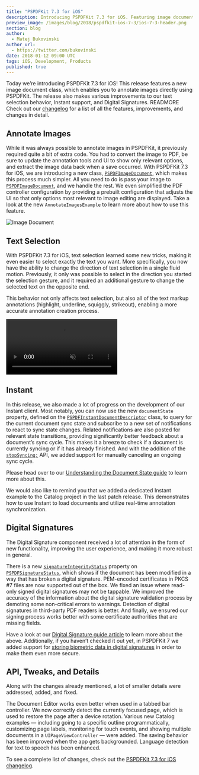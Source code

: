 ```yaml
---
title: "PSPDFKit 7.3 for iOS"
description: Introducing PSPDFKit 7.3 for iOS. Featuring image document support, text selection enhancements, and Digital Signature improvements.
preview_image: /images/blog/2018/pspdfkit-ios-7-3/ios-7-3-header.png
section: blog
author:
  - Matej Bukovinski
author_url:
  - https://twitter.com/bukovinski
date: 2018-01-12 09:00 UTC
tags: iOS, Development, Products
published: true
---
```


Today we’re introducing PSPDFKit 7.3 for iOS! This release features a new image document class, which enables you to annotate images directly using PSPDFKit. The release also makes various improvements to our text selection behavior, Instant support, and Digital Signatures. READMORE Check out our [changelog][iOS 7.3 Changelog] for a list of all the features, improvements, and changes in detail.

## Annotate Images

While it was always possible to annotate images in PSPDFKit, it previously required quite a bit of extra code. You had to convert the image to PDF, be sure to update the annotation tools and UI to show only relevant options, and extract the image data back when a save occurred. With PSPDFKit 7.3 for iOS, we are introducing a new class, [`PSPDFImageDocument`], which makes this process much simpler. All you need to do is pass your image to [`PSPDFImageDocument`], and we handle the rest. We even simplified the PDF controller configuration by providing a prebuilt configuration that adjusts the UI so that only options most relevant to image editing are displayed. Take a look at the new `AnnotateImagesExample` to learn more about how to use this feature.

![Image Document](/images/blog/2018/pspdfkit-ios-7-3/image-document.png)

## Text Selection

With PSPDFKit 7.3 for iOS, text selection learned some new tricks, making it even easier to select exactly the text you want. More specifically, you now have the ability to change the direction of text selection in a single fluid motion. Previously, it only was possible to select in the direction you started the selection gesture, and it required an additional gesture to change the selected text on the opposite end.

This behavior not only affects text selection, but also all of the text markup annotations (highlight, underline, squiggly, strikeout), enabling a more accurate annotation creation process.

<video src="/images/blog/2018/pspdfkit-ios-7-3/text-selection.mp4" loop muted playsinline data-controller="video" data-video-autoplay="true"></video>

## Instant

In this release, we also made a lot of progress on the development of our Instant client. Most notably, you can now use the new `documentState` property, defined on the  [`PSPDFInstantDocumentDescriptor`] class, to query for the current document sync state and subscribe to a new set of notifications to react to sync state changes. Related notifications are also posted for relevant state transitions, providing significantly better feedback about a document’s sync cycle. This makes it a breeze to check if a document is currently syncing or if it has already finished. And with the addition of the [`stopSyncing:`] API, we added support for manually canceling an ongoing sync cycle.

Please head over to our [Understanding the Document State guide][Instant Document State] to learn more about this.

We would also like to remind you that we added a dedicated Instant example to the Catalog project in the last patch release. This demonstrates how to use Instant to load documents and utilize real-time annotation synchronization.

## Digital Signatures

The Digital Signature component received a lot of attention in the form of new functionality, improving the user experience, and making it more robust in general.

There is a new [`signatureIntegrityStatus`] property on [`PSPDFSignatureStatus`], which shows if the document has been modified in a way that has broken a digital signature. PEM-encoded certificates in PKCS #7 files are now supported out of the box. We fixed an issue where read-only signed digital signatures may not be tappable. We improved the accuracy of the information about the digital signature validation process by demoting some non-critical errors to warnings. Detection of digital signatures in third-party PDF readers is better. And finally, we ensured our signing process works better with some certificate authorities that are missing fields.

Have a look at our [Digital Signature guide article][Digital Signature Guide Article] to learn more about the above. Additionally, if you haven’t checked it out yet, in PSPDFKit 7 we added support for [storing biometric data in digital signatures][Biometric Signatures Guide Article Section] in order to make them even more secure.

## API, Tweaks, and Details

Along with the changes already mentioned, a lot of smaller details were addressed, added, and fixed.

The Document Editor works even better when used in a tabbed bar controller. We now correctly detect the currently focused page, which is used to restore the page after a device rotation. Various new Catalog examples — including going to a specific outline programmatically, customizing page labels, monitoring for touch events, and showing multiple documents in a `UIPageViewController` — were added. The saving behavior has been improved when the app gets backgrounded. Language detection for text to speech has been enhanced.

To see a complete list of changes, check out the [PSPDFKit 7.3 for iOS changelog][iOS 7.3 Changelog].

[iOS 7.3 Changelog]: /changelog/ios/#7.3.0
[`PSPDFImageDocument`]: /api/ios/Classes/PSPDFImageDocument.html
[Instant Document State]: /guides/ios/current/pspdfkit-instant/instant-document-state
[`PSPDFInstantDocumentDescriptor`]: /api/ios/Protocols/PSPDFInstantDocumentDescriptor.html
[`stopSyncing:`]: /api/ios/Protocols/PSPDFInstantDocumentDescriptor.html#/c:objc(pl)PSPDFInstantDocumentDescriptor(im)stopSyncing:
[`signatureIntegrityStatus`]: /api/ios/Classes/PSPDFSignatureStatus.html#/c:objc(cs)PSPDFSignatureStatus(py)signatureIntegrityStatus
[`PSPDFSignatureStatus`]: /api/ios/Classes/PSPDFSignatureStatus.html
[`PSPDFInstantDocumentState`]: /api/ios/Enums/PSPDFInstantDocumentState.html
[Digital Signature Guide Article]: /guides/ios/current/features/digital-signatures/
[Biometric Signatures Guide Article Section]: /guides/ios/current/features/digital-signatures/#biometric-signatures
